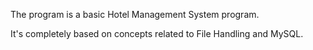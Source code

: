 The program is a basic Hotel Management System program.

It's completely based on concepts related to File Handling and MySQL. 
